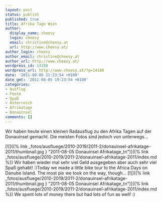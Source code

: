 ```yaml
---
layout: post
status: publish
published: true
title: Afrika Tage Wien
author:
  display_name: cheesy
  login: cheesy
  email: christine@cheesy.at
  url: http://www.cheesy.at/
author_login: cheesy
author_email: christine@cheesy.at
author_url: http://www.cheesy.at/
wordpress_id: 14188
wordpress_url: http://www.cheesy.at/?p=14188
date: '2011-08-05 21:23:54 +0100'
date_gmt: '2011-08-05 19:23:54 +0100'
categories:
- Ausflug
- Feste
- Spaß
- Österreich
- Afrikatage
- Donauinsel
comments: []
---
```

<!--:de-->Wir haben heute einen kleinen Radausflug zu den Afrika Tagen auf der Donauinsel gemacht. Die meisten Fotos sind jedoch von unterwegs...
[![]({% link _fotos/ausfluege/2010-2019/2011-2/donauinsel-afrikatage-2011/thumbnail.jpg } "2011-08-05 Donauinsel Afrikatage\_tn")]({% link _fotos/ausfluege/2010-2019/2011-2/donauinsel-afrikatage-2011/index.md %})
Wir haben wieder mal sehr viel Geld ausgegeben aber auch sehr viel Spaß gehabt! :)<!--:--><!--:en-->Today we made a little bike tour to the Africa Days on Danube Island. The most pix we took on the way, though...
[![]({% link _fotos/ausfluege/2010-2019/2011-2/donauinsel-afrikatage-2011/thumbnail.jpg } "2011-08-05 Donauinsel Afrikatage\_tn")]({% link _fotos/ausfluege/2010-2019/2011-2/donauinsel-afrikatage-2011/index.md %})
We spent lots of money there but had lots of fun as well! :)<!--:-->
